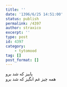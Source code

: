```yaml
---
title: ''
date: '1396/6/25 14:51:00'
status: publish
permalink: /4397
author: straxico
excerpt: ''
type: post
id: 4397
category:
    - tytomood
tag: []
post_format: []
---
```

پاییز که شد برو  
همه چیز غم انگیز که شد برو